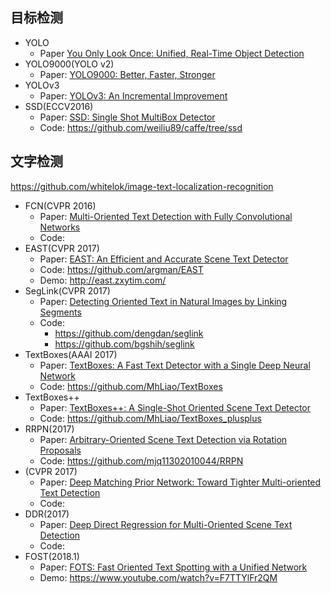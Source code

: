 ## 目标检测
- YOLO 
  - Paper [You Only Look Once: Unified, Real-Time Object Detection](https://arxiv.org/abs/1506.02640)
- YOLO9000(YOLO v2) 
  - Paper: [YOLO9000: Better, Faster, Stronger](https://arxiv.org/abs/1612.08242)
- YOLOv3
  - Paper: [YOLOv3: An Incremental Improvement](https://pjreddie.com/media/files/papers/YOLOv3.pdf)
- SSD(ECCV2016)
  - Paper: [SSD: Single Shot MultiBox Detector](https://arxiv.org/abs/1512.02325)
  - Code: https://github.com/weiliu89/caffe/tree/ssd

## 文字检测
https://github.com/whitelok/image-text-localization-recognition

- FCN(CVPR 2016)
  - Paper: [Multi-Oriented Text Detection with Fully Convolutional Networks](https://arxiv.org/abs/1604.04018)
  - Code: 
- EAST(CVPR 2017)
  - Paper: [EAST: An Efficient and Accurate Scene Text Detector](https://arxiv.org/abs/1704.03155) 
  - Code: https://github.com/argman/EAST
  - Demo: http://east.zxytim.com/
- SegLink(CVPR 2017)
  - Paper: [Detecting Oriented Text in Natural Images by Linking Segments](https://arxiv.org/abs/1703.06520)
  - Code: 
    - https://github.com/dengdan/seglink
    - https://github.com/bgshih/seglink
- TextBoxes(AAAI 2017)
  - Paper: [TextBoxes: A Fast Text Detector with a Single Deep Neural Network](https://arxiv.org/abs/1611.06779)
  - Code: https://github.com/MhLiao/TextBoxes
- TextBoxes++
  - Paper: [TextBoxes++: A Single-Shot Oriented Scene Text Detector](https://arxiv.org/abs/1801.02765)
  - Code: https://github.com/MhLiao/TextBoxes_plusplus
- RRPN(2017)
  - Paper: [Arbitrary-Oriented Scene Text Detection via Rotation Proposals](https://arxiv.org/abs/1703.01086)
  - Code: https://github.com/mjq11302010044/RRPN
- (CVPR 2017)
  - Paper: [Deep Matching Prior Network: Toward Tighter Multi-oriented Text Detection](https://arxiv.org/abs/1703.01425)
  - Code: 
- DDR(2017)
  - Paper: [Deep Direct Regression for Multi-Oriented Scene Text Detection](https://arxiv.org/abs/1703.08289)
  - Code: 
- FOST(2018.1)
  - Paper: [FOTS: Fast Oriented Text Spotting with a Unified Network](https://arxiv.org/pdf/1801.01671.pdf)
  - Demo: https://www.youtube.com/watch?v=F7TTYlFr2QM
